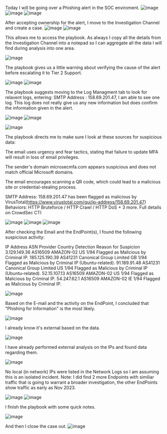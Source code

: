 Today I will be going over a Phishing alert in the SOC enviroment.
![image](https://github.com/user-attachments/assets/65a1632b-0a59-431c-8278-64f10a4f1671)
![image](https://github.com/user-attachments/assets/3e95e234-bc52-4435-841c-41f220d09c9d)
![image](https://github.com/user-attachments/assets/ba03657b-e193-45b7-96f1-9f862d86323e)


After accepting ownership for the alert, I move to the Investigation Channel and create a case.
![image](https://github.com/user-attachments/assets/6687666e-c716-450a-9ed5-82342ff20bac)
![image](https://github.com/user-attachments/assets/e4a06d97-1e15-4e48-9da6-9b6c11ac6637)

This allows me to access the playbook.
As always I copy all the details from the Investigation Channel into a notepad so I can aggregate all the data I will find during analysis into one area.

![image](https://github.com/user-attachments/assets/6c5ecec0-dd5b-413a-b525-1df28aa59a4b)

The playbook gives us a little warning about verifying the cause of the alert before escalating it to Tier 2 Support.

![image](https://github.com/user-attachments/assets/57045edf-7328-49ca-b074-19ff43010b7c)
![image](https://github.com/user-attachments/assets/59a6d746-08ab-40c6-ac09-8cb2ec79bc50)

The playbook suggests moving to the Log Managment tab to look for relavent logs, entering: SMTP Address :
158.69.201.47, I am able to see one log. 
This log does not really give us any new information but does confirm the information given in the alert.

![image](https://github.com/user-attachments/assets/42ace2e9-6e6a-4e5d-af97-36d496adcb6b)
![image](https://github.com/user-attachments/assets/ffebd96b-fb54-43de-be61-9c7bb765e597)

![image](https://github.com/user-attachments/assets/add32fa7-ead6-4f7f-b306-e2d96da3f531)

The playbook directs me to make sure I look at these sources for suspicious data:

The email uses urgency and fear tactics, stating that failure to update MFA will result in loss of email privileges.

The sender's domain microsecmfa.com appears suspicious and does not match official Microsoft domains.

The email encourages scanning a QR code, which could lead to a malicious site or credential-stealing process.

SMTP Address: 158.69.201.47 has been flagged as malicious by VirusTotal(https://www.virustotal.com/gui/ip-address/158.69.201.47)
    Behaviors: HTTP Bruteforce / HTTP Crawl / HTTP DoS + 3 more. Full details on CrowdSec CTI

![image](https://github.com/user-attachments/assets/69c8f71a-dc24-4644-829a-9495fe0f531c)
![image](https://github.com/user-attachments/assets/1b2d95e9-7ba8-415a-9141-da5523f96eab)
![image](https://github.com/user-attachments/assets/4a28e31f-1419-4e24-96e2-ef3e2b0a9428)

After checking the Email and the EndPoint(s), I found the following suspicious activity:

IP Address	ASN	Provider	Country	Detection	Reason for Suspicion
3.129.149.36	AS16509	AMAZON-02	US	1/94	Flagged as Malicious by Criminal IP.
185.125.190.39	AS41231	Canonical Group Limited	GB	1/94	Flagged as Malicious by Criminal IP (Ubuntu-related).
91.189.91.48	AS41231	Canonical Group Limited	US	1/94	Flagged as Malicious by Criminal IP (Ubuntu-related).
52.15.107.13	AS16509	AMAZON-02	US	1/94	Flagged as Malicious by Criminal IP.
54.247.62.1	AS16509	AMAZON-02	IE	1/94	Flagged as Malicious by Criminal IP.

![image](https://github.com/user-attachments/assets/160af96f-1b37-4f44-9fb5-86c2b0f6e531)

Based on the E-mail and the activity on the EndPoint, I concluded that "Phishing for Information" is the most likely.

![image](https://github.com/user-attachments/assets/8711289f-20ac-478a-bde9-f1eaed8538bc)

I already know it's external based on the data.

![image](https://github.com/user-attachments/assets/8a9212ad-d8ed-4b97-be4f-ad6b7e4d5e3f)

I have already performed external analysis on the IPs and found data regarding them.

![image](https://github.com/user-attachments/assets/a0681412-6b36-43e1-bde4-10c5d39f874a)

No local (in network) IPs were listed in the Network Logs so I am assuming this is an isolated incident.
Note: I did find 2 more Endpoints with similiar traffic that is going to warrant a broader investigation, the other EndPoints show traffic as early as Nov 2023.

![image](https://github.com/user-attachments/assets/74a7c004-856c-4253-a74d-dbe02620f7e0)
![image](https://github.com/user-attachments/assets/fac11219-7e7b-43ee-bd69-6a0d407ccb60)

I finish the playbook with some quick notes.

![image](https://github.com/user-attachments/assets/991b6db7-2732-430c-ab08-7577cfc18a10)

And then I close the case out.
![image](https://github.com/user-attachments/assets/c09a4837-9efc-4a91-9cdc-2e234d5b1c31)


